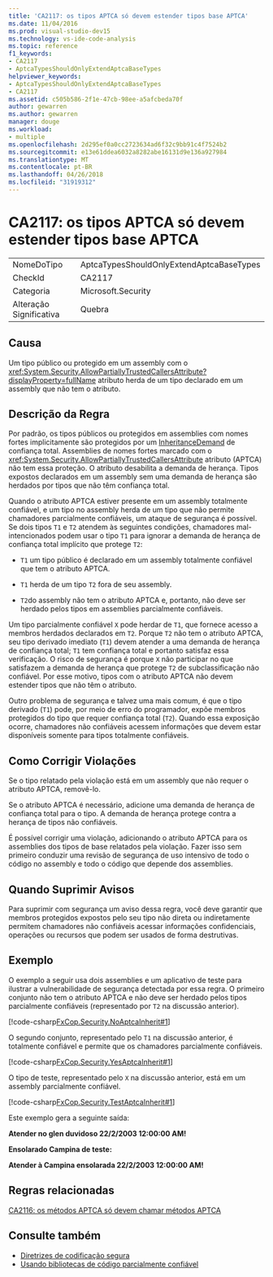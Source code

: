```yaml
---
title: 'CA2117: os tipos APTCA só devem estender tipos base APTCA'
ms.date: 11/04/2016
ms.prod: visual-studio-dev15
ms.technology: vs-ide-code-analysis
ms.topic: reference
f1_keywords:
- CA2117
- AptcaTypesShouldOnlyExtendAptcaBaseTypes
helpviewer_keywords:
- AptcaTypesShouldOnlyExtendAptcaBaseTypes
- CA2117
ms.assetid: c505b586-2f1e-47cb-98ee-a5afcbeda70f
author: gewarren
ms.author: gewarren
manager: douge
ms.workload:
- multiple
ms.openlocfilehash: 2d295ef0a0cc2723634ad6f32c9bb91c4f7524b2
ms.sourcegitcommit: e13e61ddea6032a8282abe16131d9e136a927984
ms.translationtype: MT
ms.contentlocale: pt-BR
ms.lasthandoff: 04/26/2018
ms.locfileid: "31919312"
---
```

# <a name="ca2117-aptca-types-should-only-extend-aptca-base-types"></a>CA2117: os tipos APTCA só devem estender tipos base APTCA

|||
|-|-|
|NomeDoTipo|AptcaTypesShouldOnlyExtendAptcaBaseTypes|
|CheckId|CA2117|
|Categoria|Microsoft.Security|
|Alteração Significativa|Quebra|

## <a name="cause"></a>Causa

Um tipo público ou protegido em um assembly com o <xref:System.Security.AllowPartiallyTrustedCallersAttribute?displayProperty=fullName> atributo herda de um tipo declarado em um assembly que não tem o atributo.

## <a name="rule-description"></a>Descrição da Regra

Por padrão, os tipos públicos ou protegidos em assemblies com nomes fortes implicitamente são protegidos por um [InheritanceDemand](xref:System.Security.Permissions.SecurityAction#System_Security_Permissions_SecurityAction_InheritanceDemand) de confiança total. Assemblies de nomes fortes marcado com o <xref:System.Security.AllowPartiallyTrustedCallersAttribute> atributo (APTCA) não tem essa proteção. O atributo desabilita a demanda de herança. Tipos expostos declarados em um assembly sem uma demanda de herança são herdados por tipos que não têm confiança total.

Quando o atributo APTCA estiver presente em um assembly totalmente confiável, e um tipo no assembly herda de um tipo que não permite chamadores parcialmente confiáveis, um ataque de segurança é possível. Se dois tipos `T1` e `T2` atendem às seguintes condições, chamadores mal-intencionados podem usar o tipo `T1` para ignorar a demanda de herança de confiança total implícito que protege `T2`:

- `T1` um tipo público é declarado em um assembly totalmente confiável que tem o atributo APTCA.

- `T1` herda de um tipo `T2` fora de seu assembly.

- `T2`do assembly não tem o atributo APTCA e, portanto, não deve ser herdado pelos tipos em assemblies parcialmente confiáveis.

Um tipo parcialmente confiável `X` pode herdar de `T1`, que fornece acesso a membros herdados declarados em `T2`. Porque `T2` não tem o atributo APTCA, seu tipo derivado imediato (`T1`) devem atender a uma demanda de herança de confiança total; `T1` tem confiança total e portanto satisfaz essa verificação. O risco de segurança é porque `X` não participar no que satisfazem a demanda de herança que protege `T2` de subclassificação não confiável. Por esse motivo, tipos com o atributo APTCA não devem estender tipos que não têm o atributo.

Outro problema de segurança e talvez uma mais comum, é que o tipo derivado (`T1`) pode, por meio de erro do programador, expõe membros protegidos do tipo que requer confiança total (`T2`). Quando essa exposição ocorre, chamadores não confiáveis acessem informações que devem estar disponíveis somente para tipos totalmente confiáveis.

## <a name="how-to-fix-violations"></a>Como Corrigir Violações

Se o tipo relatado pela violação está em um assembly que não requer o atributo APTCA, removê-lo.

Se o atributo APTCA é necessário, adicione uma demanda de herança de confiança total para o tipo. A demanda de herança protege contra a herança de tipos não confiáveis.

É possível corrigir uma violação, adicionando o atributo APTCA para os assemblies dos tipos de base relatados pela violação. Fazer isso sem primeiro conduzir uma revisão de segurança de uso intensivo de todo o código no assembly e todo o código que depende dos assemblies.

## <a name="when-to-suppress-warnings"></a>Quando Suprimir Avisos

Para suprimir com segurança um aviso dessa regra, você deve garantir que membros protegidos expostos pelo seu tipo não direta ou indiretamente permitem chamadores não confiáveis acessar informações confidenciais, operações ou recursos que podem ser usados de forma destrutivas.

## <a name="example"></a>Exemplo

O exemplo a seguir usa dois assemblies e um aplicativo de teste para ilustrar a vulnerabilidade de segurança detectada por essa regra. O primeiro conjunto não tem o atributo APTCA e não deve ser herdado pelos tipos parcialmente confiáveis (representado por `T2` na discussão anterior).

[!code-csharp[FxCop.Security.NoAptcaInherit#1](../code-quality/codesnippet/CSharp/ca2117-aptca-types-should-only-extend-aptca-base-types_1.cs)]

O segundo conjunto, representado pelo `T1` na discussão anterior, é totalmente confiável e permite que os chamadores parcialmente confiáveis.

[!code-csharp[FxCop.Security.YesAptcaInherit#1](../code-quality/codesnippet/CSharp/ca2117-aptca-types-should-only-extend-aptca-base-types_2.cs)]

O tipo de teste, representado pelo `X` na discussão anterior, está em um assembly parcialmente confiável.

[!code-csharp[FxCop.Security.TestAptcaInherit#1](../code-quality/codesnippet/CSharp/ca2117-aptca-types-should-only-extend-aptca-base-types_3.cs)]

Este exemplo gera a seguinte saída:

**Atender no glen duvidoso 22/2/2003 12:00:00 AM!**

**Ensolarado Campina de teste:**

**Atender à Campina ensolarada 22/2/2003 12:00:00 AM!**

## <a name="related-rules"></a>Regras relacionadas

[CA2116: os métodos APTCA só devem chamar métodos APTCA](../code-quality/ca2116-aptca-methods-should-only-call-aptca-methods.md)

## <a name="see-also"></a>Consulte também

- [Diretrizes de codificação segura](/dotnet/standard/security/secure-coding-guidelines)
- [Usando bibliotecas de código parcialmente confiável](/dotnet/framework/misc/using-libraries-from-partially-trusted-code)
